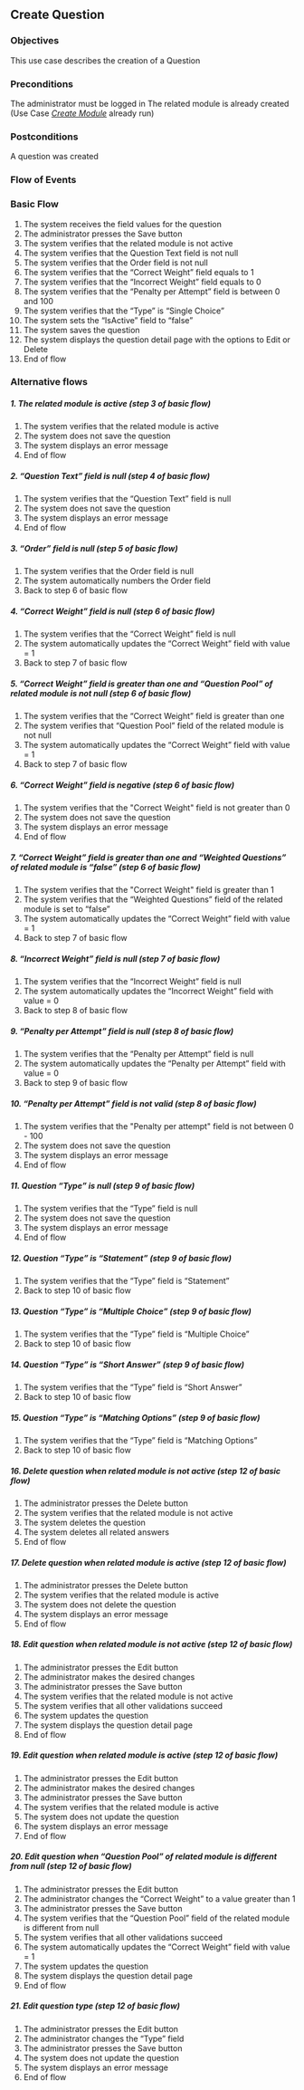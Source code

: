 ## Create Question
 
### Objectives 
This use case describes the creation of a Question
 
### Preconditions
The administrator must be logged in
The related module is already created (Use Case [*Create Module*](https://github.com/FieloIncentiveAutomation/fieloelr/blob/feature/elrbackend/doc/UC-ELR-0003-Create%20Module.md) already run)
 
### Postconditions
A question was created
 
### Flow of Events
 
### Basic Flow
 
1. The system receives the field values for the question
2. The administrator presses the Save button
3. The system verifies that the related module is not active
4. The system verifies that the Question Text field is not null
5. The system verifies that the Order field is not null
6. The system verifies that the “Correct Weight” field equals to 1
7. The system verifies that the “Incorrect Weight” field equals to 0
8. The system verifies that the “Penalty per Attempt” field is between 0 and 100
9. The system verifies that the “Type” is “Single Choice” 
10. The system sets the “IsActive” field to “false”
11. The system saves the question
12. The system displays the question detail page with the options to Edit or Delete
13. End of flow
 
### Alternative flows
 
##### 1. The related module is active (step 3 of basic flow)
   1. The system verifies that the related module is active
   2. The system does not save the question
   3. The system displays an error message
   4. End of flow
 
##### 2. “Question Text” field is null (step 4 of basic flow)
   1. The system verifies that the “Question Text” field is null
   2. The system does not save the question
   3. The system displays an error message
   4. End of flow
 
##### 3. “Order” field is null (step 5 of basic flow)
   1. The system verifies that the Order field is null
   2. The system automatically numbers the Order field 
   3. Back to step 6 of basic flow
 
##### 4. “Correct Weight” field is null (step 6 of basic flow)
   1. The system verifies that the “Correct Weight” field is null
   2. The system automatically updates the “Correct Weight” field with value = 1
   3. Back to step 7 of basic flow
 
##### 5. “Correct Weight” field is greater than one and “Question Pool” of related module is not null (step 6 of basic flow)
   1. The system verifies that the “Correct Weight” field is greater than one
   2. The system verifies that “Question Pool” field of the related module is not null
   3. The system automatically updates the “Correct Weight” field with value = 1
   4. Back to step 7 of basic flow
 
##### 6. “Correct Weight” field is negative (step 6 of basic flow)
   1. The system verifies that the "Correct Weight" field is not greater than 0
   2. The system does not save the question
   3. The system displays an error message
   4. End of flow
 
##### 7. “Correct Weight” field is greater than one and “Weighted Questions” of related module is “false” (step 6 of basic flow)
   1. The system verifies that the "Correct Weight" field is greater than 1
   2. The system verifies that the “Weighted Questions” field of the related module is set to “false” 
   3. The system automatically updates the “Correct Weight” field with value = 1
   4. Back to step 7 of basic flow
 
##### 8. “Incorrect Weight” field is null (step 7 of basic flow)
   1. The system verifies that the “Incorrect Weight” field is null
   2. The system automatically updates the “Incorrect Weight” field with value = 0
   3. Back to step 8 of basic flow
 
##### 9. “Penalty per Attempt” field is null (step 8 of basic flow)
   1. The system verifies that the “Penalty per Attempt” field is null
   2. The system automatically updates the “Penalty per Attempt” field with value = 0
   3. Back to step 9 of basic flow
 
##### 10. “Penalty per Attempt” field is not valid (step 8 of basic flow)
   1. The system verifies that the "Penalty per attempt" field is not between 0 - 100
   2. The system does not save the question
   3. The system displays an error message
   4. End of flow
 
##### 11. Question “Type” is null (step 9 of basic flow)
   1. The system verifies that the “Type” field is null
   2. The system does not save the question
   3. The system displays an error message
   4. End of flow
 
##### 12. Question “Type” is “Statement” (step 9 of basic flow)
   1. The system verifies that the “Type” field is “Statement”
   2. Back to step 10 of basic flow
 
##### 13. Question “Type” is “Multiple Choice” (step  9 of basic flow)
   1. The system verifies that the “Type” field is “Multiple Choice”
   2. Back to step 10 of basic flow
 
##### 14. Question “Type” is “Short Answer” (step 9 of basic flow)
   1. The system verifies that the “Type” field is “Short Answer”
   2. Back to step 10 of basic flow
 
##### 15. Question “Type” is “Matching Options” (step 9 of basic flow)
   1. The system verifies that the “Type” field is “Matching Options”
   2. Back to step 10 of basic flow
 
##### 16. Delete question when related module is not active (step 12 of basic flow)
   1. The administrator presses the Delete button
   2. The system verifies that the related module is not active
   3. The system deletes the question
   4. The system deletes all related answers
   5. End of flow
 
##### 17. Delete question when related module is active (step 12 of basic flow)
   1. The administrator presses the Delete button
   2. The system verifies that the related module is active
   3. The system does not delete the question
   4. The system displays an error message
   5. End of flow
 
##### 18. Edit question when related module is not active (step 12 of basic flow)
   1. The administrator presses the Edit button
   2. The administrator makes the desired changes 
   3. The administrator presses the Save button
   4. The system verifies that the related module is not active
   5. The system verifies that all other validations succeed
   6. The system updates the question
   7. The system displays the question detail page
   8. End of flow
 
##### 19. Edit question when related module is active (step 12 of basic flow)
   1. The administrator presses the Edit button
   2. The administrator makes the desired changes 
   3. The administrator presses the Save button
   4. The system verifies that the related module is active
   5. The system does not update the question
   6. The system displays an error message
   7. End of flow
 
##### 20. Edit question when “Question Pool” of related module is different from null (step 12 of basic flow)
   1. The administrator presses the Edit button
   2. The administrator changes the “Correct Weight” to a value greater than 1
   3. The administrator presses the Save button
   4. The system verifies that the “Question Pool” field of the related module is different from null
   5. The system verifies that all other validations succeed
   6. The system automatically updates the “Correct Weight” field with value = 1
   7. The system updates the question
   8. The system displays the question detail page
   9. End of flow
 
##### 21. Edit question type (step 12 of basic flow)
   1. The administrator presses the Edit button
   2. The administrator changes the “Type” field
   3. The administrator presses the Save button
   4. The system does not update the question
   5. The system displays an error message
   6. End of flow
